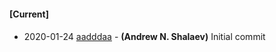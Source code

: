 
#### [Current]

#### 
 * 2020-01-24 [aadddaa](../../commit/aadddaa) - __(Andrew N. Shalaev)__ Initial commit
